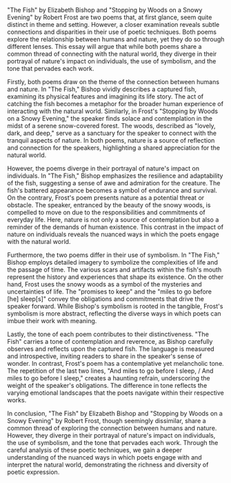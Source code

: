 "The Fish" by Elizabeth Bishop and "Stopping by Woods on a Snowy Evening" by Robert Frost are two poems that, at first glance, seem quite distinct in theme and setting. However, a closer examination reveals subtle connections and disparities in their use of poetic techniques. Both poems explore the relationship between humans and nature, yet they do so through different lenses. This essay will argue that while both poems share a common thread of connecting with the natural world, they diverge in their portrayal of nature's impact on individuals, the use of symbolism, and the tone that pervades each work.

Firstly, both poems draw on the theme of the connection between humans and nature. In "The Fish," Bishop vividly describes a captured fish, examining its physical features and imagining its life story. The act of catching the fish becomes a metaphor for the broader human experience of interacting with the natural world. Similarly, in Frost's "Stopping by Woods on a Snowy Evening," the speaker finds solace and contemplation in the midst of a serene snow-covered forest. The woods, described as "lovely, dark, and deep," serve as a sanctuary for the speaker to connect with the tranquil aspects of nature. In both poems, nature is a source of reflection and connection for the speakers, highlighting a shared appreciation for the natural world.

However, the poems diverge in their portrayal of nature's impact on individuals. In "The Fish," Bishop emphasizes the resilience and adaptability of the fish, suggesting a sense of awe and admiration for the creature. The fish's battered appearance becomes a symbol of endurance and survival. On the contrary, Frost's poem presents nature as a potential threat or obstacle. The speaker, entranced by the beauty of the snowy woods, is compelled to move on due to the responsibilities and commitments of everyday life. Here, nature is not only a source of contemplation but also a reminder of the demands of human existence. This contrast in the impact of nature on individuals reveals the nuanced ways in which the poets engage with the natural world.

Furthermore, the two poems differ in their use of symbolism. In "The Fish," Bishop employs detailed imagery to symbolize the complexities of life and the passage of time. The various scars and artifacts within the fish's mouth represent the history and experiences that shape its existence. On the other hand, Frost uses the snowy woods as a symbol of the mysteries and uncertainties of life. The "promises to keep" and the "miles to go before [he] sleep[s]" convey the obligations and commitments that drive the speaker forward. While Bishop's symbolism is rooted in the tangible, Frost's symbolism is more abstract, reflecting the diverse ways in which poets can imbue their work with meaning.

Lastly, the tone of each poem contributes to their distinctiveness. "The Fish" carries a tone of contemplation and reverence, as Bishop carefully observes and reflects upon the captured fish. The language is measured and introspective, inviting readers to share in the speaker's sense of wonder. In contrast, Frost's poem has a contemplative yet melancholic tone. The repetition of the last two lines, "And miles to go before I sleep, / And miles to go before I sleep," creates a haunting refrain, underscoring the weight of the speaker's obligations. The difference in tone reflects the varying emotional landscapes that the poets navigate within their respective works.

In conclusion, "The Fish" by Elizabeth Bishop and "Stopping by Woods on a Snowy Evening" by Robert Frost, though seemingly dissimilar, share a common thread of exploring the connection between humans and nature. However, they diverge in their portrayal of nature's impact on individuals, the use of symbolism, and the tone that pervades each work. Through the careful analysis of these poetic techniques, we gain a deeper understanding of the nuanced ways in which poets engage with and interpret the natural world, demonstrating the richness and diversity of poetic expression.